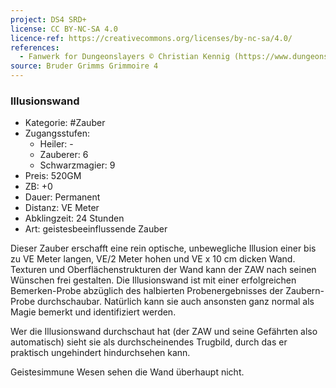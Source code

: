 ```yaml
---
project: DS4 SRD+
license: CC BY-NC-SA 4.0
licence-ref: https://creativecommons.org/licenses/by-nc-sa/4.0/
references: 
  - Fanwerk for Dungeonslayers © Christian Kennig (https://www.dungeonslayers.net/)
source: Bruder Grimms Grimmoire 4
---
```


### Illusionswand

- Kategorie: #Zauber
- Zugangsstufen:
  - Heiler: -
  - Zauberer: 6
  - Schwarzmagier: 9
- Preis: 520GM
- ZB: +0
- Dauer: Permanent
- Distanz: VE Meter
- Abklingzeit: 24 Stunden
- Art: geistesbeeinflussende Zauber

Dieser Zauber erschafft eine rein optische, unbewegliche Illusion einer bis zu VE Meter langen, VE/2 Meter hohen und VE x 10 cm dicken Wand. Texturen und Oberflächenstrukturen der Wand kann der ZAW nach seinen Wünschen frei gestalten. Die Illusionswand ist mit einer erfolgreichen Bemerken-Probe abzüglich des halbierten Probenergebnisses der Zaubern-Probe durchschaubar. Natürlich kann sie auch ansonsten ganz normal als Magie bemerkt und identifiziert werden.

Wer die Illusionswand durchschaut hat (der ZAW und seine Gefährten also automatisch) sieht sie als durchscheinendes Trugbild, durch das er praktisch ungehindert hindurchsehen kann.

Geistesimmune Wesen sehen die Wand überhaupt nicht.

